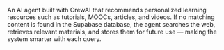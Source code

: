 An AI agent built with CrewAI that recommends personalized learning resources such as tutorials, MOOCs, articles, and videos. If no matching content is found in the Supabase database, the agent searches the web, retrieves relevant materials, and stores them for future use — making the system smarter with each query.
